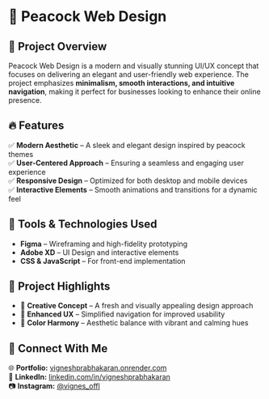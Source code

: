 # 🎨 Peacock Web Design  

## 🌟 Project Overview  
Peacock Web Design is a modern and visually stunning UI/UX concept that focuses on delivering an elegant and user-friendly web experience. The project emphasizes **minimalism, smooth interactions, and intuitive navigation**, making it perfect for businesses looking to enhance their online presence.  

## 🔥 Features  
✅ **Modern Aesthetic** – A sleek and elegant design inspired by peacock themes  
✅ **User-Centered Approach** – Ensuring a seamless and engaging user experience  
✅ **Responsive Design** – Optimized for both desktop and mobile devices  
✅ **Interactive Elements** – Smooth animations and transitions for a dynamic feel  

## 🎨 Tools & Technologies Used  
- **Figma** – Wireframing and high-fidelity prototyping  
- **Adobe XD** – UI Design and interactive elements  
- **CSS & JavaScript** – For front-end implementation  

## 📂 Project Highlights  
- 🌟 **Creative Concept** – A fresh and visually appealing design approach  
- 🚀 **Enhanced UX** – Simplified navigation for improved usability  
- 🎨 **Color Harmony** – Aesthetic balance with vibrant and calming hues  

## 🔗 Connect With Me  
🌐 **Portfolio:** [vigneshprabhakaran.onrender.com](https://vigneshprabhakaran.onrender.com/)  
📌 **LinkedIn:** [linkedin.com/in/vigneshprabhakaran](https://www.linkedin.com/in/vigneshprabhakaran/)  
📷 **Instagram:** [@vignes_offl](https://www.instagram.com/vignes_offl/)  


